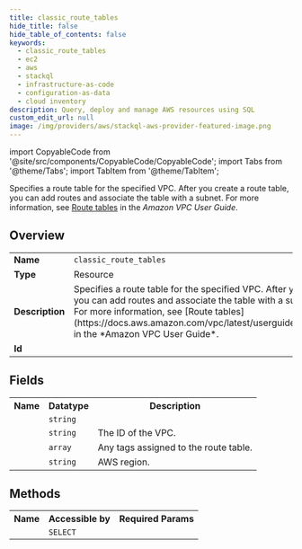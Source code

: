 ```yaml
---
title: classic_route_tables
hide_title: false
hide_table_of_contents: false
keywords:
  - classic_route_tables
  - ec2
  - aws
  - stackql
  - infrastructure-as-code
  - configuration-as-data
  - cloud inventory
description: Query, deploy and manage AWS resources using SQL
custom_edit_url: null
image: /img/providers/aws/stackql-aws-provider-featured-image.png
---
```


import CopyableCode from '@site/src/components/CopyableCode/CopyableCode';
import Tabs from '@theme/Tabs';
import TabItem from '@theme/TabItem';

Specifies a route table for the specified VPC. After you create a route table, you can add routes and associate the table with a subnet.
 For more information, see [Route tables](https://docs.aws.amazon.com/vpc/latest/userguide/VPC_Route_Tables.html) in the *Amazon VPC User Guide*.

## Overview
<table><tbody>
<tr><td><b>Name</b></td><td><code>classic_route_tables</code></td></tr>
<tr><td><b>Type</b></td><td>Resource</td></tr>
<tr><td><b>Description</b></td><td>Specifies a route table for the specified VPC. After you create a route table, you can add routes and associate the table with a subnet.<br />For more information, see &#91;Route tables&#93;(https://docs.aws.amazon.com/vpc/latest/userguide/VPC_Route_Tables.html) in the *Amazon VPC User Guide*.</td></tr>
<tr><td><b>Id</b></td><td><CopyableCode code="aws.ec2.classic_route_tables" /></td></tr>
</tbody></table>

## Fields
<table><tbody><tr><th>Name</th><th>Datatype</th><th>Description</th></tr><tr><td><CopyableCode code="route_table_id" /></td><td><code>string</code></td><td></td></tr>
<tr><td><CopyableCode code="vpc_id" /></td><td><code>string</code></td><td>The ID of the VPC.</td></tr>
<tr><td><CopyableCode code="tags" /></td><td><code>array</code></td><td>Any tags assigned to the route table.</td></tr>
<tr><td><CopyableCode code="region" /></td><td><code>string</code></td><td>AWS region.</td></tr>
</tbody></table>

## Methods

<table><tbody>
  <tr>
    <th>Name</th>
    <th>Accessible by</th>
    <th>Required Params</th>
  </tr>
  <tr>
    <td><CopyableCode code="describe_route_tables" /></td>
    <td><code>SELECT</code></td>
    <td><CopyableCode code="region" /></td>
  </tr>
</tbody></table>






